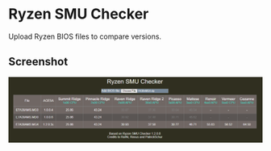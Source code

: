 # Ryzen SMU Checker

Upload Ryzen BIOS files to compare versions.


## Screenshot
![Screenshot](screenshot.png)
